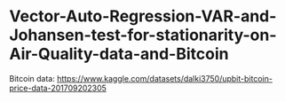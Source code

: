 # Vector-Auto-Regression-VAR-and-Johansen-test-for-stationarity-on-Air-Quality-data-and-Bitcoin

Bitcoin data: https://www.kaggle.com/datasets/dalki3750/upbit-bitcoin-price-data-201709202305
